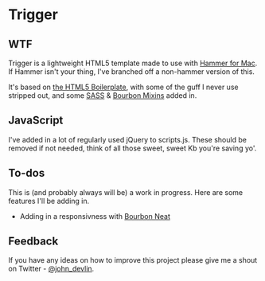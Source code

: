 Trigger
=======


WTF
---

Trigger is a lightweight HTML5 template made to use with [Hammer for Mac](http://hammerformac.com/). If Hammer isn't your thing, I've branched off a non-hammer version of this. 

It's based on [the HTML5 Boilerplate](http://html5boilerplate.com/), with some of the guff I never use stripped out, and some [SASS](http://sass-lang.com/) & [Bourbon Mixins](http://bourbon.io/) added in.



JavaScript
----------

I've added in a lot of regularly used jQuery to scripts.js. These should be removed if not needed, think of all those sweet, sweet Kb you're saving yo'.



To-dos
------

This is (and probably always will be) a work in progress. Here are some features I'll be adding in.

* Adding in a responsivness with [Bourbon Neat](http://neat.bourbon.io/)



Feedback
--------

If you have any ideas on how to improve this project please give me a shout on Twitter - [@john_devlin](https://twitter.com/john_devlin).